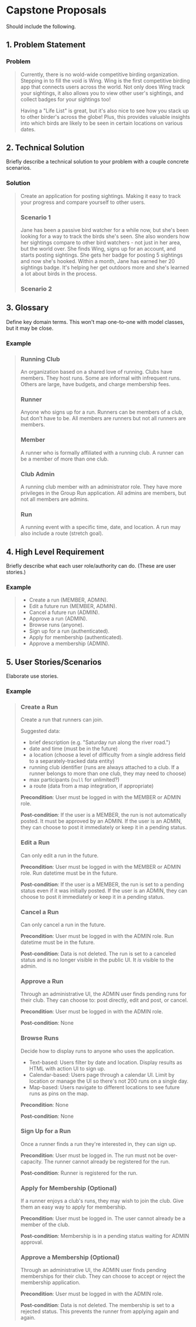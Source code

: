 # Capstone Proposals

Should include the following.

## 1. Problem Statement

### Problem

> Currently, there is no wold-wide competitive birding organization. Stepping in to fill the void is Wing<Span/>. Wing<SPan/> is the first competitive birding app that connects users across the world. Not only does Wing<Span/> track your sightings, it also allows you to view other user's sightings, and collect badges for your sightings too!
> 
> Having a "Life List" is great, but it's also nice to see how you stack up to other birder's across the globe! Plus, this provides valuable insights into which birds are likely to be seen in certain locations on various dates.

## 2. Technical Solution

Briefly describe a technical solution to your problem with a couple concrete scenarios.

### Solution

> Create an application for posting sightings. Making it easy to track your progress and compare yourself to other users.
> 
> ### Scenario 1
> Jane has been a passive bird watcher for a while now, but she's been looking for a way to track the birds she's seen. She also wonders how her sightings compare to other bird watchers - not just in her area, but the world over. She finds Wing<Span/>, signs up for an account, and starts posting sightings. She gets her badge for posting 5 sightings and now she's hooked. Within a month, Jane has earned her 20 sightings badge. It's helping her get outdoors more and she's learned a lot about birds in the process.
> 
> ### Scenario 2
> 

## 3. Glossary

Define key domain terms. This won't map one-to-one with model classes, but it may be close.

### Example

> ### Running Club
> An organization based on a shared love of running. Clubs have members. They host runs. Some are informal with infrequent runs. Others are large, have budgets, and charge membership fees.
> ### Runner
> Anyone who signs up for a run. Runners can be members of a club, but don't have to be. All members are runners but not all runners are members.
> ### Member
> A runner who is formally affiliated with a running club. A runner can be a member of more than one club.
> ### Club Admin
> A running club member with an administrator role. They have more privileges in the Group Run application. All admins are members, but not all members are admins.
> ### Run
> A running event with a specific time, date, and location. A run may also include a route (stretch goal).

## 4. High Level Requirement

Briefly describe what each user role/authority can do. (These are user stories.)

### Example

> - Create a run (MEMBER, ADMIN).
> - Edit a future run (MEMBER, ADMIN).
> - Cancel a future run (ADMIN).
> - Approve a run (ADMIN).
> - Browse runs (anyone).
> - Sign up for a run (authenticated).
> - Apply for membership (authenticated).
> - Approve a membership (ADMIN).

## 5. User Stories/Scenarios

Elaborate use stories.

### Example

> ### Create a Run
> 
> Create a run that runners can join.
> 
> Suggested data:
> - brief description (e.g. "Saturday run along the river road.")
> - date and time (must be in the future)
> - a location (choose a level of difficulty from a single address field to a separately-tracked data entity)
> - running club identifier (runs are always attached to a club. If a runner belongs to more than one club, they may need to choose)
> - max participants (`null` for unlimited?)
> - a route (data from a map integration, if appropriate)
> 
> **Precondition**: User must be logged in with the MEMBER or ADMIN role.
> 
> **Post-condition**: If the user is a MEMBER, the run is not automatically posted. It must be approved by an ADMIN. If the user is an ADMIN, they can choose to post it immediately or keep it in a pending status.
> 
> ### Edit a Run
> 
> Can only edit a run in the future.
> 
> **Precondition**: User must be logged in with the MEMBER or ADMIN role. Run datetime must be in the future.
> 
> **Post-condition**: If the user is a MEMBER, the run is set to a pending status even if it was initially posted. If the user is an ADMIN, they can choose to post it immediately or keep it in a pending status.
> 
> ### Cancel a Run
> 
> Can only cancel a run in the future.
> 
> **Precondition**: User must be logged in with the ADMIN role. Run datetime must be in the future.
> 
> **Post-condition**: Data is not deleted. The run is set to a canceled status and is no longer visible in the public UI. It *is* visible to the admin.
> 
> ### Approve a Run
> 
> Through an administrative UI, the ADMIN user finds pending runs for their club. They can choose to: post directly, edit and post, or cancel.
> 
> **Precondition**: User must be logged in with the ADMIN role.
> 
> **Post-condition**: None
> 
> ### Browse Runs
> 
> Decide how to display runs to anyone who uses the application.
> 
> - Text-based: Users filter by date and location. Display results as HTML with action UI to sign up.
> - Calendar-based: Users page through a calendar UI. Limit by location or manage the UI so there's not 200 runs on a single day.
> - Map-based: Users navigate to different locations to see future runs as pins on the map.
> 
> **Precondition**: None
> 
> **Post-condition**: None
> 
> ### Sign Up for a Run
> 
> Once a runner finds a run they're interested in, they can sign up.
> 
> **Precondition**: User must be logged in. The run must not be over-capacity. The runner cannot already be registered for the run.
> 
> **Post-condition**: Runner is registered for the run.
> 
> ### Apply for Membership (Optional)
> 
> If a runner enjoys a club's runs, they may wish to join the club. Give them an easy way to apply for membership.
> 
> **Precondition**: User must be logged in. The user cannot already be a member of the club.
> 
> **Post-condition**: Membership is in a pending status waiting for ADMIN approval.
> 
> ### Approve a Membership (Optional)
> 
> Through an administrative UI, the ADMIN user finds pending memberships for their club. They can choose to accept or reject the membership application.
> 
> **Precondition**: User must be logged in with the ADMIN role.
> 
> **Post-condition**: Data is not deleted. The membership is set to a rejected status. This prevents the runner from applying again and again.
